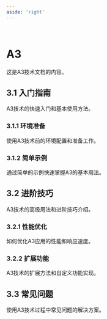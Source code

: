 ```yaml
---
aside: 'right'
---
```


<br>

# A3

这是A3技术文档的内容。

## 3.1 入门指南

A3技术的快速入门和基本使用方法。

### 3.1.1 环境准备

使用A3技术前的环境配置和准备工作。

### 3.1.2 简单示例

通过简单的示例快速掌握A3的基本用法。

## 3.2 进阶技巧

A3技术的高级用法和进阶技巧介绍。

### 3.2.1 性能优化

如何优化A3应用的性能和响应速度。

### 3.2.2 扩展功能

A3技术的扩展方法和自定义功能实现。

## 3.3 常见问题

使用A3技术过程中常见问题的解决方案。 